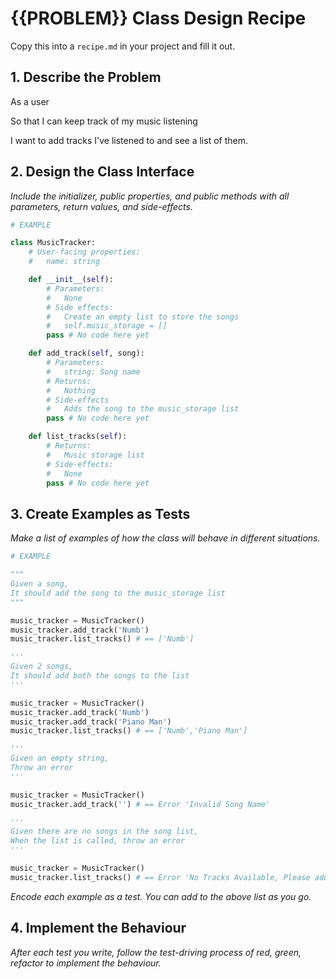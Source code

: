 # {{PROBLEM}} Class Design Recipe

Copy this into a `recipe.md` in your project and fill it out.

## 1. Describe the Problem

As a user

So that I can keep track of my music listening

I want to add tracks I've listened to and see a list of them.

## 2. Design the Class Interface

_Include the initializer, public properties, and public methods with all parameters, return values, and side-effects._

```python
# EXAMPLE

class MusicTracker:
    # User-facing properties:
    #   name: string

    def __init__(self):
        # Parameters:
        #   None
        # Side effects:
        #   Create an empty list to store the songs
        #   self.music_storage = []
        pass # No code here yet

    def add_track(self, song):
        # Parameters:
        #   string: Song name
        # Returns:
        #   Nothing
        # Side-effects
        #   Adds the song to the music_storage list
        pass # No code here yet

    def list_tracks(self):
        # Returns:
        #   Music storage list
        # Side-effects:
        #   None
        pass # No code here yet
```

## 3. Create Examples as Tests

_Make a list of examples of how the class will behave in different situations._

``` python
# EXAMPLE

"""
Given a song,
It should add the song to the music_storage list
"""

music_tracker = MusicTracker()
music_tracker.add_track('Numb')
music_tracker.list_tracks() # == ['Numb']

'''
Given 2 songs,
It should add both the songs to the list
'''

music_tracker = MusicTracker()
music_tracker.add_track('Numb')
music_tracker.add_track('Piano Man')
music_tracker.list_tracks() # == ['Numb','Piano Man']

'''
Given an empty string,
Throw an error
'''

music_tracker = MusicTracker()
music_tracker.add_track('') # == Error 'Invalid Song Name'

'''
Given there are no songs in the song list,
When the list is called, throw an error
'''

music_tracker = MusicTracker()
music_tracker.list_tracks() # == Error 'No Tracks Available, Please add a song using the add_track method'

```

_Encode each example as a test. You can add to the above list as you go._

## 4. Implement the Behaviour

_After each test you write, follow the test-driving process of red, green, refactor to implement the behaviour._
